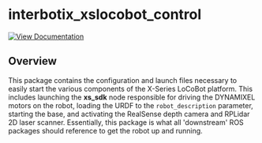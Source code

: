 # interbotix_xslocobot_control

[![View Documentation](https://docs.trossenrobotics.com/docs_button.svg)](https://docs.trossenrobotics.com/interbotix_xslocobots_docs/ros1_packages/locobot_control.html)

## Overview

This package contains the configuration and launch files necessary to easily start the various components of the X-Series LoCoBot platform. This includes launching the **xs_sdk** node responsible for driving the DYNAMIXEL motors on the robot, loading the URDF to the `robot_description` parameter, starting the base, and activating the RealSense depth camera and RPLidar 2D laser scanner. Essentially, this package is what all 'downstream' ROS packages should reference to get the robot up and running.
